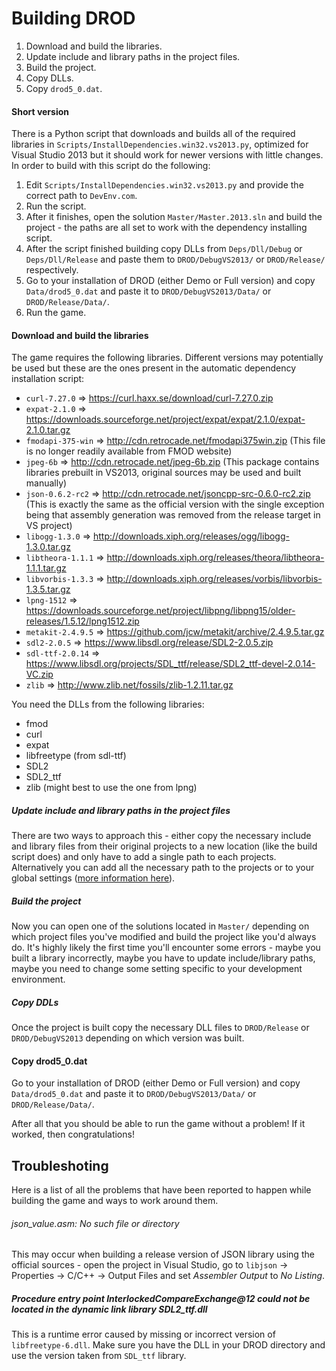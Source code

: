 # Building DROD

1. Download and build the libraries.
2. Update include and library paths in the project files.
3. Build the project.
4. Copy DLLs.
5. Copy `drod5_0.dat`.

#### Short version

There is a Python script that downloads and builds all of the required libraries in `Scripts/InstallDependencies.win32.vs2013.py`, optimized for Visual Studio 2013 but it should work for newer versions with little changes. In order to build with this script do the following:

1. Edit `Scripts/InstallDependencies.win32.vs2013.py` and provide the correct path to `DevEnv.com`.
2. Run the script.
3. After it finishes, open the solution `Master/Master.2013.sln` and build the project - the paths are all set to work with the dependency installing script.
4. After the script finished building copy DLLs from `Deps/Dll/Debug` or `Deps/Dll/Release` and paste them to `DROD/DebugVS2013/` or `DROD/Release/` respectively.
5. Go to your installation of DROD (either Demo or Full version) and copy `Data/drod5_0.dat` and paste it to `DROD/DebugVS2013/Data/` or `DROD/Release/Data/`.
6. Run the game.

#### Download and build the libraries

The game requires the following libraries. Different versions may potentially be used but these are the ones present in the automatic dependency installation script:

 - `curl-7.27.0` => https://curl.haxx.se/download/curl-7.27.0.zip
 - `expat-2.1.0` => https://downloads.sourceforge.net/project/expat/expat/2.1.0/expat-2.1.0.tar.gz
 - `fmodapi-375-win` => http://cdn.retrocade.net/fmodapi375win.zip (This file is no longer readily available from FMOD website)
 - `jpeg-6b` => http://cdn.retrocade.net/jpeg-6b.zip (This package contains libraries prebuilt in VS2013, original sources may be used and built manually)
 -  `json-0.6.2-rc2` => http://cdn.retrocade.net/jsoncpp-src-0.6.0-rc2.zip (This is exactly the same as the official version with the single exception being that assembly generation was removed from the release target in VS project)
 -  `libogg-1.3.0` => http://downloads.xiph.org/releases/ogg/libogg-1.3.0.tar.gz
 -  `libtheora-1.1.1` => http://downloads.xiph.org/releases/theora/libtheora-1.1.1.tar.gz
 -  `libvorbis-1.3.3` => http://downloads.xiph.org/releases/vorbis/libvorbis-1.3.5.tar.gz
 -  `lpng-1512` => https://downloads.sourceforge.net/project/libpng/libpng15/older-releases/1.5.12/lpng1512.zip
 -  `metakit-2.4.9.5` => https://github.com/jcw/metakit/archive/2.4.9.5.tar.gz
 -  `sdl2-2.0.5` => https://www.libsdl.org/release/SDL2-2.0.5.zip
 -  `sdl-ttf-2.0.14` => https://www.libsdl.org/projects/SDL_ttf/release/SDL2_ttf-devel-2.0.14-VC.zip
 -  `zlib` => http://www.zlib.net/fossils/zlib-1.2.11.tar.gz

You need the DLLs from the following libraries:
 - fmod
 - curl
 - expat
 - libfreetype (from sdl-ttf)
 - SDL2
 - SDL2_ttf
 - zlib (might best to use the one from lpng)

##### Update include and library paths in the project files

There are two ways to approach this - either copy the necessary include and library files from their original projects to a new location (like the build script does) and only have to add a single path to each projects.
Alternatively you can add all the necessary path to the projects or to your global settings ([more information here](https://www.curlybrace.com/words/2012/12/17/setting-global-c-include-paths-in-visual-studio-2012-and-2011-and-2010/)).

##### Build the project

Now you can open one of the solutions located in `Master/` depending on which project files you've modified and build the project like you'd always do. It's highly likely the first time you'll encounter some errors - maybe you built a library incorrectly, maybe you have to update include/library paths, maybe you need to change some setting specific to your development environment.

##### Copy DDLs

Once the project is built copy the necessary DLL files to `DROD/Release` or `DROD/DebugVS2013` depending on which version was built.

#### Copy drod5_0.dat

Go to your installation of DROD (either Demo or Full version) and copy `Data/drod5_0.dat` and paste it to `DROD/DebugVS2013/Data/` or `DROD/Release/Data/`.

After all that you should be able to run the game without a problem! If it worked, then congratulations!

## Troubleshoting

Here is a list of all the problems that have been reported to happen while building the game and ways to work around them.

###### json_value.asm: No such file or directory

This may occur when building a release version of JSON library using the official sources - open the project in Visual Studio, go to `libjson` -> Properties -> C/C++ -> Output Files and set *Assembler Output* to *No Listing*.

##### Procedure entry point InterlockedCompareExchange@12 could not be located in the dynamic link library SDL2_ttf.dll

This is a runtime error caused by missing or incorrect version of `libfreetype-6.dll`. Make sure you have the DLL in your DROD directory and use the version taken from `SDL_ttf` library.